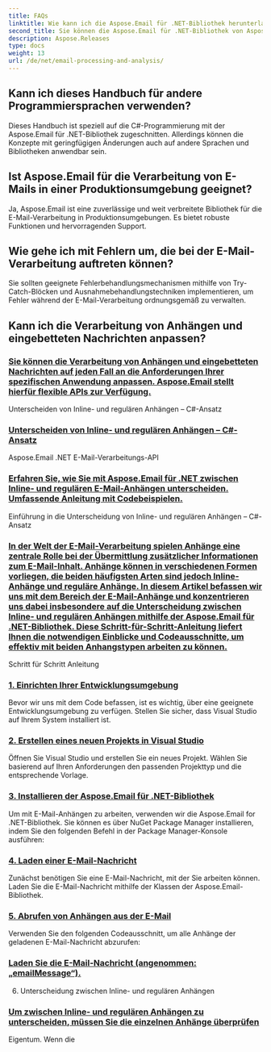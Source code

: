 ```yaml
---
title: FAQs
linktitle: Wie kann ich die Aspose.Email für .NET-Bibliothek herunterladen?
second_title: Sie können die Aspose.Email für .NET-Bibliothek von Aspose.Releases herunterladen:
description: Aspose.Releases
type: docs
weight: 13
url: /de/net/email-processing-and-analysis/
---
```


## Kann ich dieses Handbuch für andere Programmiersprachen verwenden?

Dieses Handbuch ist speziell auf die C#-Programmierung mit der Aspose.Email für .NET-Bibliothek zugeschnitten. Allerdings können die Konzepte mit geringfügigen Änderungen auch auf andere Sprachen und Bibliotheken anwendbar sein.

## Ist Aspose.Email für die Verarbeitung von E-Mails in einer Produktionsumgebung geeignet?

Ja, Aspose.Email ist eine zuverlässige und weit verbreitete Bibliothek für die E-Mail-Verarbeitung in Produktionsumgebungen. Es bietet robuste Funktionen und hervorragenden Support.

## Wie gehe ich mit Fehlern um, die bei der E-Mail-Verarbeitung auftreten können?

Sie sollten geeignete Fehlerbehandlungsmechanismen mithilfe von Try-Catch-Blöcken und Ausnahmebehandlungstechniken implementieren, um Fehler während der E-Mail-Verarbeitung ordnungsgemäß zu verwalten.

## Kann ich die Verarbeitung von Anhängen und eingebetteten Nachrichten anpassen?
### [Sie können die Verarbeitung von Anhängen und eingebetteten Nachrichten auf jeden Fall an die Anforderungen Ihrer spezifischen Anwendung anpassen. Aspose.Email stellt hierfür flexible APIs zur Verfügung.](./exploring-bayesian-spam-analysis-in-csharp/)
 Unterscheiden von Inline- und regulären Anhängen – C#-Ansatz
### [ Unterscheiden von Inline- und regulären Anhängen – C#-Ansatz](./verifying-bounced-messages-with-csharp-code/)
 Aspose.Email .NET E-Mail-Verarbeitungs-API 
### [ Erfahren Sie, wie Sie mit Aspose.Email für .NET zwischen Inline- und regulären E-Mail-Anhängen unterscheiden. Umfassende Anleitung mit Codebeispielen.](./csharp-guide-checking-messages-for-encryption/)
Einführung in die Unterscheidung von Inline- und regulären Anhängen – C#-Ansatz
### [In der Welt der E-Mail-Verarbeitung spielen Anhänge eine zentrale Rolle bei der Übermittlung zusätzlicher Informationen zum E-Mail-Inhalt. Anhänge können in verschiedenen Formen vorliegen, die beiden häufigsten Arten sind jedoch Inline-Anhänge und reguläre Anhänge. In diesem Artikel befassen wir uns mit dem Bereich der E-Mail-Anhänge und konzentrieren uns dabei insbesondere auf die Unterscheidung zwischen Inline- und regulären Anhängen mithilfe der Aspose.Email für .NET-Bibliothek. Diese Schritt-für-Schritt-Anleitung liefert Ihnen die notwendigen Einblicke und Codeausschnitte, um effektiv mit beiden Anhangstypen arbeiten zu können.](./detecting-various-file-formats-using-csharp-code/)
Schritt für Schritt Anleitung
### [1. Einrichten Ihrer Entwicklungsumgebung](./identifying-tnef-messages-with-csharp-code/)
Bevor wir uns mit dem Code befassen, ist es wichtig, über eine geeignete Entwicklungsumgebung zu verfügen. Stellen Sie sicher, dass Visual Studio auf Ihrem System installiert ist.
### [2. Erstellen eines neuen Projekts in Visual Studio](./tnef-message-detection-in-csharp-explained/)
Öffnen Sie Visual Studio und erstellen Sie ein neues Projekt. Wählen Sie basierend auf Ihren Anforderungen den passenden Projekttyp und die entsprechende Vorlage.
### [3. Installieren der Aspose.Email für .NET-Bibliothek](./secure-message-handling-encryption-and-decryption-in-csharp/)
Um mit E-Mail-Anhängen zu arbeiten, verwenden wir die Aspose.Email for .NET-Bibliothek. Sie können es über NuGet Package Manager installieren, indem Sie den folgenden Befehl in der Package Manager-Konsole ausführen:
### [4. Laden einer E-Mail-Nachricht](./csharp-approach-extracting-decoded-header-values/)
Zunächst benötigen Sie eine E-Mail-Nachricht, mit der Sie arbeiten können. Laden Sie die E-Mail-Nachricht mithilfe der Klassen der Aspose.Email-Bibliothek.
### [5. Abrufen von Anhängen aus der E-Mail](./retrieving-delivery-status-notifications-with-csharp/)
Verwenden Sie den folgenden Codeausschnitt, um alle Anhänge der geladenen E-Mail-Nachricht abzurufen:
### [ Laden Sie die E-Mail-Nachricht (angenommen: „emailMessage“).](./csharp-technique-converting-html-body-to-plain-text/)
6. Unterscheidung zwischen Inline- und regulären Anhängen
### [ Um zwischen Inline- und regulären Anhängen zu unterscheiden, müssen Sie die einzelnen Anhänge überprüfen](./preserving-original-boundaries-using-csharp-code/)
 Eigentum. Wenn die